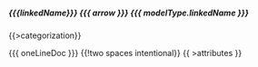 ##### {{{linkedName}}} {{{ arrow }}} {{{ modelType.linkedName }}}
{{>categorization}}

{{{ oneLineDoc }}}  {{!two spaces intentional}}
{{ >attributes }}
